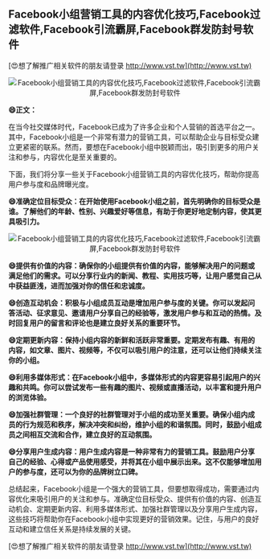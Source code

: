 ## **Facebook小组营销工具的内容优化技巧,Facebook过滤软件,Facebook引流霸屏,Facebook群发防封号软件**

[😍想了解推广相关软件的朋友请登录 http://www.vst.tw](http://www.vst.tw)

 <center><img src="https://vst.tw/MP4/tuiguang/png/5.png" alt="Facebook小组营销工具的内容优化技巧,Facebook过滤软件,Facebook引流霸屏,Facebook群发防封号软件"></center>

**😄正文：**

在当今社交媒体时代，Facebook已成为了许多企业和个人营销的首选平台之一。其中，Facebook小组是一个非常有潜力的营销工具，可以帮助企业与目标受众建立更紧密的联系。然而，要想在Facebook小组中脱颖而出，吸引到更多的用户关注和参与，内容优化是至关重要的。

下面，我们将分享一些关于Facebook小组营销工具的内容优化技巧，帮助你提高用户参与度和品牌曝光度。

**😄准确定位目标受众：在开始使用Facebook小组之前，首先明确你的目标受众是谁。了解他们的年龄、性别、兴趣爱好等信息，有助于你更好地定制内容，使其更具吸引力。**

 <center><img src="https://vst.tw/MP4/tuiguang/png/6.png" alt="Facebook小组营销工具的内容优化技巧,Facebook过滤软件,Facebook引流霸屏,Facebook群发防封号软件"></center>

**😄提供有价值的内容：确保你的小组提供有价值的内容，能够解决用户的问题或满足他们的需求。可以分享行业内的新闻、教程、实用技巧等，让用户感觉自己从中获益匪浅，进而加强对你的信任和忠诚度。**

**😄创造互动机会：积极与小组成员互动是增加用户参与度的关键。你可以发起问答活动、征求意见、邀请用户分享自己的经验等，激发用户参与和互动的热情。及时回复用户的留言和评论也是建立良好关系的重要环节。**

**😄定期更新内容：保持小组内容的新鲜和活跃非常重要。定期发布有趣、有用的内容，如文章、图片、视频等，不仅可以吸引用户的注意，还可以让他们持续关注你的小组。**

**😄利用多媒体形式：在Facebook小组中，多媒体形式的内容更容易引起用户的兴趣和共鸣。你可以尝试发布一些有趣的图片、视频或直播活动，以丰富和提升用户的浏览体验。**

**😄加强社群管理：一个良好的社群管理对于小组的成功至关重要。确保小组内成员的行为规范和秩序，解决冲突和纠纷，维护小组的和谐氛围。同时，鼓励小组成员之间相互交流和合作，建立良好的互动氛围。**

**😄分享用户生成内容：用户生成内容是一种非常有力的营销工具。鼓励用户分享自己的经验、心得或产品使用感受，并将其在小组中展示出来。这不仅能够增加用户的参与度，还可以为你的品牌树立口碑。**

总结起来，Facebook小组是一个强大的营销工具，但要想取得成功，需要通过内容优化来吸引用户的关注和参与。准确定位目标受众、提供有价值的内容、创造互动机会、定期更新内容、利用多媒体形式、加强社群管理以及分享用户生成内容，这些技巧将帮助你在Facebook小组中实现更好的营销效果。记住，与用户的良好互动和建立信任关系是持续发展的关键。

[😍想了解推广相关软件的朋友请登录 http://www.vst.tw](http://www.vst.tw)




